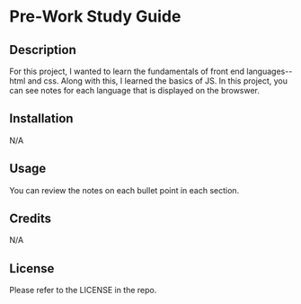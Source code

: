 # Pre-Work Study Guide

## Description

For this project, I wanted to learn the fundamentals of front end languages--html and  css. Along with this, I learned the basics of JS.
In this project, you can see notes for each language that is displayed on the browswer.


## Installation

N/A

## Usage

You can review the notes on each bullet point in each section.

## Credits
N/A

## License
Please refer to the LICENSE in the repo.
